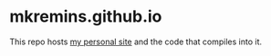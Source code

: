 mkremins.github.io
==================
This repo hosts [my personal site](https://mkremins.github.io) and the code that compiles into it.
